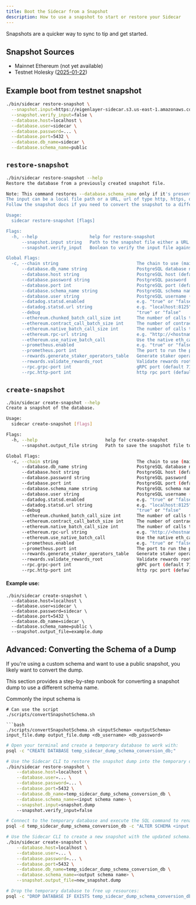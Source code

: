 ```yaml
---
title: Boot the Sidecar from a Snapshot
description: How to use a snapshot to start or restore your Sidecar
---
```


Snapshots are a quicker way to sync to tip and get started.

## Snapshot Sources

* Mainnet Ethereum (not yet available)
* Testnet Holesky ([2025-01-22](https://eigenlayer-sidecar.s3.us-east-1.amazonaws.com/snapshots/testnet-holesky/sidecar-testnet-holesky_v3.0.0-rc.1_public_20250122.dump))

## Example boot from testnet snapshot
```bash
./bin/sidecar restore-snapshot \
  --snapshot.input=https://eigenlayer-sidecar.s3.us-east-1.amazonaws.com/snapshots/testnet-holesky/sidecar-testnet-holesky_v3.0.0-rc.1_public_20250122.dump \
  --snapshot.verify_input=false \
  --database.host=localhost \
  --database.user=sidecar \
  --database.password=... \
  --database.port=5432 \
  --database.db_name=sidecar \
  --database.schema_name=public 
```

## `restore-snapshot`
```bash
./bin/sidecar restore-snapshot --help
Restore the database from a previously created snapshot file.

Note: This command restores --database.schema_name only if it's present in Input snapshot.
The input can be a local file path or a URL, url of type http, https, or ftp is supported.
Follow the snapshot docs if you need to convert the snapshot to a different schema name than was used during snapshot creation.

Usage:
  sidecar restore-snapshot [flags]

Flags:
  -h, --help                    help for restore-snapshot
      --snapshot.input string   Path to the snapshot file either a URL or a local file (required)
      --snapshot.verify_input   Boolean to verify the input file against its .sha256sum file, if input is a url then it downloads the file, (default is true) (default true)

Global Flags:
  -c, --chain string                              The chain to use (mainnet, holesky, preprod (default "mainnet")
      --database.db_name string                   PostgreSQL database name (default "sidecar")
      --database.host string                      PostgreSQL host (default "localhost")
      --database.password string                  PostgreSQL password
      --database.port int                         PostgreSQL port (default 5432)
      --database.schema_name string               PostgreSQL schema name (default "public")
      --database.user string                      PostgreSQL username (default "sidecar")
      --datadog.statsd.enabled                    e.g. "true" or "false"
      --datadog.statsd.url string                 e.g. "localhost:8125"
      --debug                                     "true" or "false"
      --ethereum.chunked_batch_call_size int      The number of calls to make in parallel when using the chunked batch call method (default 10)
      --ethereum.contract_call_batch_size int     The number of contract calls to batch together when fetching data from the Ethereum node (default 25)
      --ethereum.native_batch_call_size int       The number of calls to batch together when using the native eth_call method (default 500)
      --ethereum.rpc-url string                   e.g. "http://<hostname>:8545"
      --ethereum.use_native_batch_call            Use the native eth_call method for batch calls (default true)
      --prometheus.enabled                        e.g. "true" or "false"
      --prometheus.port int                       The port to run the prometheus server on (default 2112)
      --rewards.generate_staker_operators_table   Generate staker operators table while indexing
      --rewards.validate_rewards_root             Validate rewards roots while indexing (default true)
      --rpc.grpc-port int                         gRPC port (default 7100)
      --rpc.http-port int                         http rpc port (default 7101)
```

## `create-snapshot`
```bash
./bin/sidecar create-snapshot --help
Create a snapshot of the database.

Usage:
  sidecar create-snapshot [flags]

Flags:
  -h, --help                          help for create-snapshot
      --snapshot.output_file string   Path to save the snapshot file to (required), also creates a hash file

Global Flags:
  -c, --chain string                              The chain to use (mainnet, holesky, preprod (default "mainnet")
      --database.db_name string                   PostgreSQL database name (default "sidecar")
      --database.host string                      PostgreSQL host (default "localhost")
      --database.password string                  PostgreSQL password
      --database.port int                         PostgreSQL port (default 5432)
      --database.schema_name string               PostgreSQL schema name (default "public")
      --database.user string                      PostgreSQL username (default "sidecar")
      --datadog.statsd.enabled                    e.g. "true" or "false"
      --datadog.statsd.url string                 e.g. "localhost:8125"
      --debug                                     "true" or "false"
      --ethereum.chunked_batch_call_size int      The number of calls to make in parallel when using the chunked batch call method (default 10)
      --ethereum.contract_call_batch_size int     The number of contract calls to batch together when fetching data from the Ethereum node (default 25)
      --ethereum.native_batch_call_size int       The number of calls to batch together when using the native eth_call method (default 500)
      --ethereum.rpc-url string                   e.g. "http://<hostname>:8545"
      --ethereum.use_native_batch_call            Use the native eth_call method for batch calls (default true)
      --prometheus.enabled                        e.g. "true" or "false"
      --prometheus.port int                       The port to run the prometheus server on (default 2112)
      --rewards.generate_staker_operators_table   Generate staker operators table while indexing
      --rewards.validate_rewards_root             Validate rewards roots while indexing (default true)
      --rpc.grpc-port int                         gRPC port (default 7100)
      --rpc.http-port int                         http rpc port (default 7101)
```

#### Example use:
```
./bin/sidecar create-snapshot \     
  --database.host=localhost \
  --database.user=sidecar \
  --database.password=sidecar \
  --database.port=5432 \
  --database.db_name=sidecar \
  --database.schema_name=public \
  --snapshot.output_file=example.dump
```


## Advanced: Converting the Schema of a Dump

If you're using a custom schema and want to use a public snapshot, you likely want to convert the dump.

This section provides a step-by-step runbook for converting a snapshot dump to use a different schema name.

Commonly the input schema is 

```
# Can use the script
./scripts/convertSnapshotSchema.sh 

```bash
./scripts/convertSnapshotSchema.sh <inputSchema> <outputSchema> input_file.dump output_file.dump <db_username> <db_password>
```


```bash
# Open your terminal and create a temporary database to work with:
psql -c "CREATE DATABASE temp_sidecar_dump_schema_conversion_db;"

# Use the Sidecar CLI to restore the snapshot dump into the temporary database:
./bin/sidecar restore-snapshot \
    --database.host=localhost \
    --database.user=... \
    --database.password=... \
    --database.port=5432 \
    --database.db_name=temp_sidecar_dump_schema_conversion_db \
    --database.schema_name=<input schema name> \
    --snapshot.input=snapshot.dump
    --snapshot.verify_input=false

# Connect to the temporary database and execute the SQL command to rename the schema:
psql -d temp_sidecar_dump_schema_conversion_db -c "ALTER SCHEMA <input schema name> RENAME TO <output schema name>;"

# Use the Sidecar CLI to create a new snapshot with the updated schema:
./bin/sidecar create-snapshot \
    --database.host=localhost \
    --database.user=... \
    --database.password=... \
    --database.port=5432 \
    --database.db_name=temp_sidecar_dump_schema_conversion_db \
    --database.schema_name=<output schema name> \
    --snapshot.output_file=new_snapshot.dump

# Drop the temporary database to free up resources:
psql -c "DROP DATABASE IF EXISTS temp_sidecar_dump_schema_conversion_db;"
```